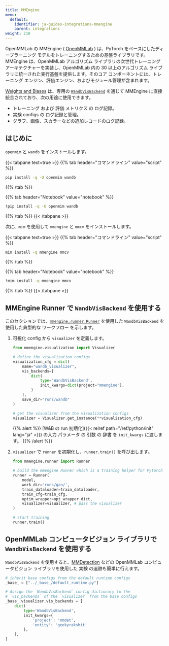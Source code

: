 ```yaml
---
title: MMEngine
menu:
  default:
    identifier: ja-guides-integrations-mmengine
    parent: integrations
weight: 210
---
```


OpenMMLab の MMEngine ( [OpenMMLab](https://github.com/open-mmlab) ) は、PyTorch をベースにしたディープラーニング モデルをトレーニングするための基盤ライブラリです。MMEngine は、OpenMMLab アルゴリズム ライブラリの次世代トレーニング アーキテクチャーを実装し、OpenMMLab 内の 30 以上のアルゴリズム ライブラリに統一された実行基盤を提供します。そのコア コンポーネントには、トレーニング エンジン、評価エンジン、およびモジュール管理が含まれます。

[Weights and Biases](https://wandb.ai/site) は、専用の [`WandbVisBackend`](https://mmengine.readthedocs.io/en/latest/api/generated/mmengine.visualization.WandbVisBackend.html#mmengine.visualization.WandbVisBackend) を通じて MMEngine に直接統合されており、次の用途に使用できます。
- トレーニング および 評価 メトリクス の ログ記録。
- 実験 configs の ログ記録と管理。
- グラフ、画像、スカラーなどの追加レコードのログ記録。

## はじめに

`openmim` と `wandb` をインストールします。

{{< tabpane text=true >}}
{{% tab header="コマンドライン" value="script" %}}

``` bash
pip install -q -U openmim wandb
```

{{% /tab %}}

{{% tab header="Notebook" value="notebook" %}}

``` bash
!pip install -q -U openmim wandb
```

{{% /tab %}}
{{< /tabpane >}}

次に、`mim` を使用して `mmengine` と `mmcv` をインストールします。

{{< tabpane text=true >}}
{{% tab header="コマンドライン" value="script" %}}

``` bash
mim install -q mmengine mmcv
```

{{% /tab %}}

{{% tab header="Notebook" value="notebook" %}}

``` bash
!mim install -q mmengine mmcv
```

{{% /tab %}}
{{< /tabpane >}}

## MMEngine Runner で `WandbVisBackend` を使用する

このセクションでは、[`mmengine.runner.Runner`](https://mmengine.readthedocs.io/en/latest/api/generated/mmengine.runner.Runner.html#mmengine.runner.Runner) を使用した `WandbVisBackend` を使用した典型的な ワークフロー を示します。

1. 可視化 config から `visualizer` を定義します。

    ```python
    from mmengine.visualization import Visualizer

    # define the visualization configs
    visualization_cfg = dict(
        name="wandb_visualizer",
        vis_backends=[
            dict(
                type='WandbVisBackend',
                init_kwargs=dict(project="mmengine"),
            )
        ],
        save_dir="runs/wandb"
    )

    # get the visualizer from the visualization configs
    visualizer = Visualizer.get_instance(**visualization_cfg)
    ```

    {{% alert %}}
    [W&B の run 初期化]({{< relref path="/ref/python/init" lang="ja" >}}) の入力 パラメータ の 引数 の 辞書 を `init_kwargs` に渡します。
    {{% /alert %}}

2. `visualizer` で `runner` を初期化し、`runner.train()` を呼び出します。

    ```python
    from mmengine.runner import Runner

    # build the mmengine Runner which is a training helper for PyTorch
    runner = Runner(
        model,
        work_dir='runs/gan/',
        train_dataloader=train_dataloader,
        train_cfg=train_cfg,
        optim_wrapper=opt_wrapper_dict,
        visualizer=visualizer, # pass the visualizer
    )

    # start training
    runner.train()
    ```

## OpenMMLab コンピュータビジョン ライブラリで `WandbVisBackend` を使用する

`WandbVisBackend` を使用すると、[MMDetection](https://mmdetection.readthedocs.io/) などの OpenMMLab コンピュータビジョン ライブラリを使用した 実験 の追跡も簡単に行えます。

```python
# inherit base configs from the default runtime configs
_base_ = ["../_base_/default_runtime.py"]

# Assign the `WandbVisBackend` config dictionary to the
# `vis_backends` of the `visualizer` from the base configs
_base_.visualizer.vis_backends = [
    dict(
        type='WandbVisBackend',
        init_kwargs={
            'project': 'mmdet',
            'entity': 'geekyrakshit'
        },
    ),
]
```
